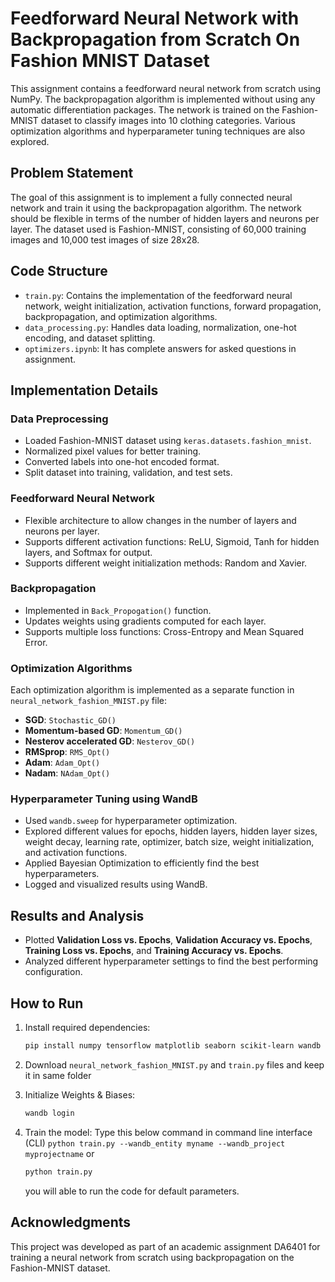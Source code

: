 # Feedforward Neural Network with Backpropagation from Scratch On Fashion MNIST Dataset

This assignment contains a feedforward neural network from scratch using NumPy. The backpropagation algorithm is implemented without using any automatic differentiation packages. The network is trained on the Fashion-MNIST dataset to classify images into 10 clothing categories. Various optimization algorithms and hyperparameter tuning techniques are also explored.

## Problem Statement
The goal of this assignment is to implement a fully connected neural network and train it using the backpropagation algorithm. The network should be flexible in terms of the number of hidden layers and neurons per layer. The dataset used is Fashion-MNIST, consisting of 60,000 training images and 10,000 test images of size 28x28.

## Code Structure
- `train.py`: Contains the implementation of the feedforward neural network, weight initialization, activation functions, forward propagation, backpropagation, and optimization algorithms.
- `data_processing.py`: Handles data loading, normalization, one-hot encoding, and dataset splitting.
- `optimizers.ipynb`: It has complete answers for asked questions in assignment. 

## Implementation Details
### Data Preprocessing
- Loaded Fashion-MNIST dataset using `keras.datasets.fashion_mnist`.
- Normalized pixel values for better training.
- Converted labels into one-hot encoded format.
- Split dataset into training, validation, and test sets.

### Feedforward Neural Network
- Flexible architecture to allow changes in the number of layers and neurons per layer.
- Supports different activation functions: ReLU, Sigmoid, Tanh for hidden layers, and Softmax for output.
- Supports different weight initialization methods: Random and Xavier.

### Backpropagation
- Implemented in `Back_Propogation()` function.
- Updates weights using gradients computed for each layer.
- Supports multiple loss functions: Cross-Entropy and Mean Squared Error.

### Optimization Algorithms
Each optimization algorithm is implemented as a separate function in `neural_network_fashion_MNIST.py` file:
- **SGD**: `Stochastic_GD()`
- **Momentum-based GD**: `Momentum_GD()`
- **Nesterov accelerated GD**: `Nesterov_GD()`
- **RMSprop**: `RMS_Opt()`
- **Adam**: `Adam_Opt()`
- **Nadam**: `NAdam_Opt()`

### Hyperparameter Tuning using WandB
- Used `wandb.sweep` for hyperparameter optimization.
- Explored different values for epochs, hidden layers, hidden layer sizes, weight decay, learning rate, optimizer, batch size, weight initialization, and activation functions.
- Applied Bayesian Optimization to efficiently find the best hyperparameters.
- Logged and visualized results using WandB.

## Results and Analysis
- Plotted **Validation Loss vs. Epochs**, **Validation Accuracy vs. Epochs**, **Training Loss vs. Epochs**, and **Training Accuracy vs. Epochs**.
- Analyzed different hyperparameter settings to find the best performing configuration.

## How to Run
1. Install required dependencies:
   ```bash
   pip install numpy tensorflow matplotlib seaborn scikit-learn wandb
   ```
2. Download ```neural_network_fashion_MNIST.py```  and ```train.py``` files and keep it in same folder
3. Initialize Weights & Biases:
   ```bash
   wandb login
   ```

4. Train the model: Type this below command in command line interface (CLI)
   ```python train.py --wandb_entity myname --wandb_project myprojectname```
   or
   ```bash
   python train.py
   ```
   you will able to run the code for default parameters.


## Acknowledgments
This project was developed as part of an academic assignment DA6401 for training a neural network from scratch using backpropagation on the Fashion-MNIST dataset.
